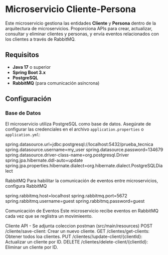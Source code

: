 # Microservicio Cliente-Persona

Este microservicio gestiona las entidades **Cliente** y **Persona** dentro de la arquitectura de microservicios. Proporciona APIs para crear, actualizar, consultar y eliminar clientes y personas, y envía eventos relacionados con los clientes a través de RabbitMQ.

## Requisitos

- **Java 17** o superior
- **Spring Boot 3.x**
- **PostgreSQL**
- **RabbitMQ** (para comunicación asíncrona)

## Configuración

### Base de Datos

El microservicio utiliza PostgreSQL como base de datos. Asegúrate de configurar las credenciales en el archivo `application.properties` o `application.yml`:

spring.datasource.url=jdbc:postgresql://localhost:5432/prueba_tecnica
spring.datasource.username=my_user
spring.datasource.password=134679
spring.datasource.driver-class-name=org.postgresql.Driver
spring.jpa.hibernate.ddl-auto=update
spring.jpa.properties.hibernate.dialect=org.hibernate.dialect.PostgreSQLDialect

RabbitMQ
Para habilitar la comunicación de eventos entre microservicios, configura RabbitMQ

spring.rabbitmq.host=localhost
spring.rabbitmq.port=5672
spring.rabbitmq.username=guest
spring.rabbitmq.password=guest

Comunicación de Eventos
Este microservicio recibe eventos en RabbitMQ cada vez que se reglistra un movimieento.

Cliente API - Se adjunta coleccion postman (src/main/resources)
POST /cliente/save-client: Crear un nuevo cliente.
GET /clientes/get-clients: Obtener todos loa clientes.
PUT /clientes//update-client/{clientId}: Actualizar un cliente por ID.
DELETE /clientes/delete-client/{clientId}: Eliminar un cliente por ID.

